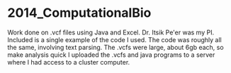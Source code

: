 # 2014_ComputationalBio
Work done on .vcf files using Java and Excel. Dr. Itsik Pe'er was my PI.
Included is a single example of the code I used.
The code was roughly all the same, involving text parsing.
The .vcfs were large, about 6gb each, so make analysis quick I uploaded the .vcfs and java programs to a server where I had access to a cluster computer.
